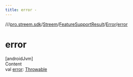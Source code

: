 ```yaml
---
title: error -
---
```

//[<root>](../../../../../index.md)/[pro.streem.sdk](../../../index.md)/[Streem](../../index.md)/[FeatureSupportResult](../index.md)/[Error](index.md)/[error](error.md)



# error  
[androidJvm]  
Content  
val [error](error.md): [Throwable](https://kotlinlang.org/api/latest/jvm/stdlib/kotlin/-throwable/index.html)  



